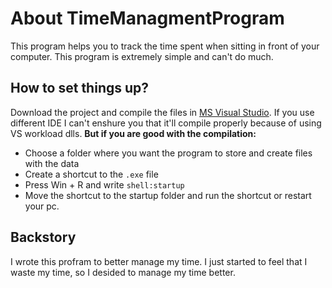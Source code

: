 # About TimeManagmentProgram
This program helps you to track the time spent when sitting in front of your computer. This program is extremely simple and can't do much.
## How to set things up?
Download the project and compile the files in [MS Visual Studio](https://visualstudio.microsoft.com). If you use different IDE I can't enshure you that it'll compile properly because of using VS workload dlls.
**But if you are good with the compilation:**
 - Choose a folder where you want the program to store and create files with the data
 - Create a shortcut to the `.exe` file 
 - Press Win + R and write `shell:startup`
 - Move the shortcut to the startup folder and run the shortcut or restart your pc.
## Backstory
I wrote this profram to better manage my time. I just started to feel that I waste my time, so I desided to manage my time better. 
